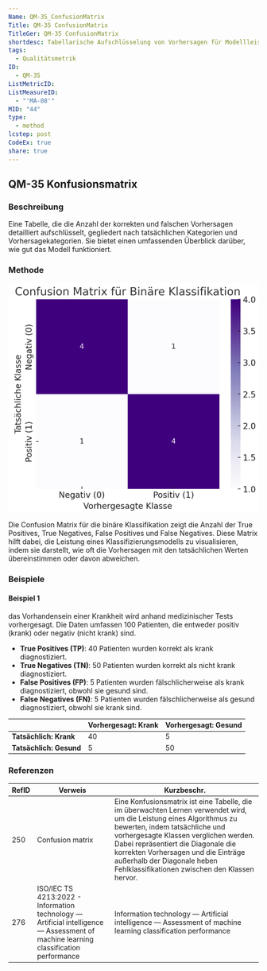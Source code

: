 ```yaml
---
Name: QM-35_ConfusionMatrix
Title: QM-35 ConfusionMatrix
TitleGer: QM-35 ConfusionMatrix
shortdesc: Tabellarische Aufschlüsselung von Vorhersagen für Modellleistungsbewertung
tags:
  - Qualitätsmetrik
ID:
  - QM-35
ListMetricID: 
ListMeasureID:
  - "'MA-08'"
MID: "44"
type:
  - method
lcstep: post
CodeEx: true
share: true
---
```

## QM-35 Konfusionsmatrix

### Beschreibung

Eine Tabelle, die die Anzahl der korrekten und falschen Vorhersagen detailliert aufschlüsselt, gegliedert nach tatsächlichen Kategorien und Vorhersagekategorien. Sie bietet einen umfassenden Überblick darüber, wie gut das Modell funktioniert.

### Methode

![Konfusionsmatrix](../../../9999_Images/ConfusionMatrix.png)

Die Confusion Matrix für die binäre Klassifikation zeigt die Anzahl der True Positives, True Negatives, False Positives und False Negatives. Diese Matrix hilft dabei, die Leistung eines Klassifizierungsmodells zu visualisieren, indem sie darstellt, wie oft die Vorhersagen mit den tatsächlichen Werten übereinstimmen oder davon abweichen.

### Beispiele 

#### Beispiel 1

das Vorhandensein einer Krankheit wird anhand medizinischer Tests vorhergesagt. Die Daten umfassen 100 Patienten, die entweder positiv (krank) oder negativ (nicht krank) sind.

- **True Positives (TP)**: 40 Patienten wurden korrekt als krank diagnostiziert.
- **True Negatives (TN)**: 50 Patienten wurden korrekt als nicht krank diagnostiziert.
- **False Positives (FP)**: 5 Patienten wurden fälschlicherweise als krank diagnostiziert, obwohl sie gesund sind.
- **False Negatives (FN)**: 5 Patienten wurden fälschlicherweise als gesund diagnostiziert, obwohl sie krank sind.


| |Vorhergesagt: Krank|Vorhergesagt: Gesund|
|---|---|---|
|**Tatsächlich: Krank**|40|5|
|**Tatsächlich: Gesund**|5|50|

### Referenzen

| RefID | Verweis                                                                                                                               | Kurzbeschr.                                                                                                                                                                                                                                                                                                                                                   |
| ----- | ------------------------------------------------------------------------------------------------------------------------------------- | ------------------------------------------------------------------------------------------------------------------------------------------------------------------------------------------------------------------------------------------------------------------------------------------------------------------------------------------------------------- |
| 250   |  Confusion matrix                                                                                                                     | Eine Konfusionsmatrix ist eine Tabelle, die im überwachten Lernen verwendet wird, um die Leistung eines Algorithmus zu bewerten, indem tatsächliche und vorhergesagte Klassen verglichen werden. Dabei repräsentiert die Diagonale die korrekten Vorhersagen und die Einträge außerhalb der Diagonale heben Fehlklassifikationen zwischen den Klassen hervor. |
| 276   |  ISO/IEC TS 4213:2022 - Information technology — Artificial intelligence — Assessment of machine learning classification performance  | Information technology — Artificial intelligence — Assessment of machine learning classification performance                                                                                                                                                                                                                                                  |
